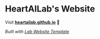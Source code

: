
# HeartAILab's Website

Visit **[heartailab.github.io](https://heartailab.github.io)** 🚀

_Built with [Lab Website Template](https://greene-lab.gitbook.io/lab-website-template-docs)_

